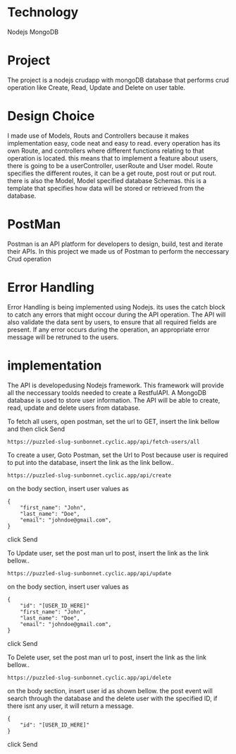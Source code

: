 # Technology
Nodejs
MongoDB

# Project
The project is a nodejs crudapp with mongoDB database that performs crud operation like Create, Read, Update and Delete on user table.

 # Design Choice
 I made use of Models, Routs and Controllers because it makes implementation easy, code neat and easy to read. every operation has its own Route, and controllers where different functions relating to that operation is located. this means that to implement a feature about users, there is going to be a userController, userRoute and User model. Route specifies the different routes,  it can be a get route, post rout or put rout. there is also the Model, Model specified database Schemas. this is a template that specifies how data will be stored or retrieved from the database.

# PostMan
Postman is an API platform for developers to design, build, test and iterate their APIs. In this project we made us of Postman to perform the neccessary Crud operation

# Error Handling
Error Handling is being implemented using Nodejs. its uses the catch block to catch any errors that might occour during the API operation. The API will also validate the data sent by users, to ensure that all required fields are present. If any error occurs during the operation, an appropriate error message will be retruned to the users. 

# implementation
The API is developedusing Nodejs framework. This framework will provide all the neccessary toolds needed to create a RestfulAPI. A MongoDB database is used to store user information. The API will be able to create, read, update and delete users from database.

To fetch all users, open postman, set the url to GET, insert the link bellow and then click Send
```
https://puzzled-slug-sunbonnet.cyclic.app/api/fetch-users/all
```

To create a user,
Goto Postman, set the Url to Post because user is required to put into the database, insert the link as the link bellow..
```
https://puzzled-slug-sunbonnet.cyclic.app/api/create
``` 
on the body section, insert user values as 
```
{ 
    "first_name": "John", 
    "last_name": "Doe", 
    "email": "johndoe@gmail.com", 
} 
```
click Send



To Update user, set the post man url to post, insert the link as the link bellow..
```
https://puzzled-slug-sunbonnet.cyclic.app/api/update
``` 
on the body section, insert user values as 
```
{ 
    "id": "[USER_ID_HERE]"
    "first_name": "John", 
    "last_name": "Doe", 
    "email": "johndoe@gmail.com", 
} 
```
click Send

To Delete user, set the post man url to post, insert the link as the link bellow..
```
https://puzzled-slug-sunbonnet.cyclic.app/api/delete
``` 
on the body section, insert user id as shown bellow. the post event will search through the database and the delete user with the specified ID, if there isnt any user, it will return a message.
```
{ 
    "id": "[USER_ID_HERE]" 
} 
```
click Send